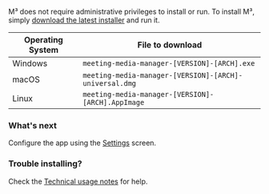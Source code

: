 M³ does not require administrative privileges to install or run. To install M³, simply [download the latest installer]({{site.github}}/releases/latest) and run it.

| Operating System | File to download |
| ---------------- | ---------------- |
| Windows | `meeting-media-manager-[VERSION]-[ARCH].exe` |
| macOS | `meeting-media-manager-[VERSION]-[ARCH]-universal.dmg` |
| Linux | `meeting-media-manager-[VERSION]-[ARCH].AppImage` |

### What's next

Configure the app using the [Settings]({{page.lang}}/#configuration) screen.

### Trouble installing?

Check the [Technical usage notes]({{page.lang}}/#usage-notes) for help.

